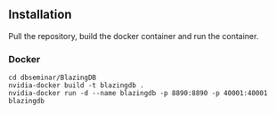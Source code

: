 ## Installation
Pull the repository, build the docker container and run the container.

### Docker
```shell
cd dbseminar/BlazingDB
nvidia-docker build -t blazingdb .
nvidia-docker run -d --name blazingdb -p 8890:8890 -p 40001:40001  blazingdb
```
